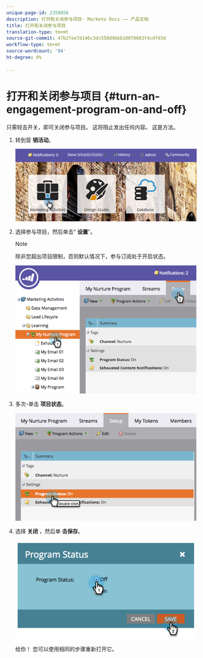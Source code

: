 ```yaml
---
unique-page-id: 2359856
description: 打开和关闭参与项目- Marketo Docs —— 产品文档
title: 打开和关闭参与项目
translation-type: tm+mt
source-git-commit: 47b2fee7d146c3dc558d4bbb10070683f4cdfd3d
workflow-type: tm+mt
source-wordcount: '94'
ht-degree: 0%

---
```



# 打开和关闭参与项目 {#turn-an-engagement-program-on-and-off}

只需轻击开关，即可关闭参与项目。 这将阻止发出任何内容。 这是方法。

1. 转到营 **销活动**。

   ![](assets/login-marketing-activities.png)

1. 选择参与项目，然后单击“ **设置**”。

   >[!NOTE]
   >
   >除非您超出项目限制，否则默认情况下，参与订阅处于开启状态。

   ![](assets/image2014-9-15-17-3a14-3a56.png)

1. 多次-单击 **项目状态**。

   ![](assets/image2014-9-15-17-3a14-3a59.png)

1. 选择 **关闭** ，然后单 **击保存**。

   ![](assets/image2014-9-15-17-3a15-3a2.png)

   给你！ 您可以使用相同的步骤重新打开它。

